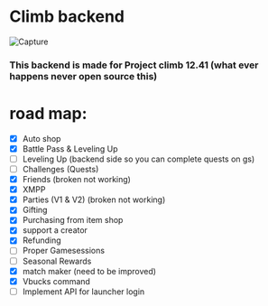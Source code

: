 # Climb backend

![Capture](https://d1lss44hh2trtw.cloudfront.net/assets/editorial/2020/02/fortnite-hideout.jpg)

### This backend is made for Project climb 12.41 (what ever happens never open source this)

# road map:

- [x] Auto shop
- [x] Battle Pass & Leveling Up
- [ ] Leveling Up (backend side so you can complete quests on gs)
- [ ] Challenges (Quests)
- [x] Friends (broken not working)
- [x] XMPP
- [x] Parties (V1 & V2) (broken not working)
- [x] Gifting
- [x] Purchasing from item shop
- [x] support a creator
- [x] Refunding
- [ ] Proper Gamesessions
- [ ] Seasonal Rewards
- [x] match maker (need to be improved)
- [x] Vbucks command
- [ ] Implement API for launcher login
